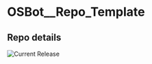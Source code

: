 # OSBot__Repo_Template

## Repo details

![Current Release](https://img.shields.io/badge/release-v0.1.5-blue)
